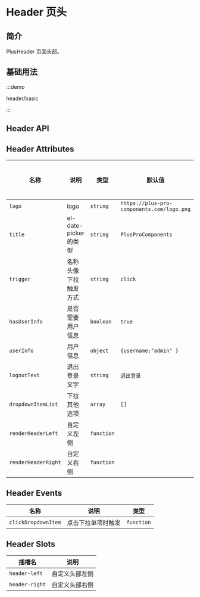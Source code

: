 # Header 页头

## 简介

PlusHeader 页面头部。

## 基础用法

:::demo

header/basic

:::

## Header API

## Header Attributes

| 名称                | 说明                  | 类型                                                                                                                          | 默认值                                     | 是否必须 |
| ------------------- | --------------------- | ----------------------------------------------------------------------------------------------------------------------------- | ------------------------------------------ | -------- |
| `logo`              | logo                  | `string`                                                                                                                      | `https://plus-pro-components.com/logo.png` | 否       |
| `title`             | el-date-picker 的类型 | `string`                                                                                                                      | `PlusProComponents`                        | 否       |
| `trigger`           | 名称头像下拉触发方式  | `string` <docs-tip content='"click"/"hover"'></docs-tip>                                                                      | `click`                                    | 否       |
| `hasUserInfo`       | 是否需要用户信息      | `boolean`                                                                                                                     | `true`                                     | 否       |
| `userInfo`          | 用户信息              | `object` <docs-tip content='{ username?: string; avatar?: string  }'></docs-tip>                                              | `{username:"admin" }`                      | 否       |
| `logoutText`        | 退出登录文字          | `string`                                                                                                                      | `退出登录`                                 | 否       |
| `dropdownItemList`  | 下拉其他选项          | `array`<docs-tip content='{ label: string;value: string }[]'></docs-tip>                                                      | `[]`                                       | 否       |
| `renderHeaderLeft`  | 自定义左侧            | `function`<docs-tip content='(item: { logo: string;title: string}) => VNode'></docs-tip>                                      |                                            | 否       |
| `renderHeaderRight` | 自定义右侧            | `function`<docs-tip content='(item: { userinfo: { username?: string; avatar?: string  };title: string}) => VNode'></docs-tip> |                                            | 否       |

## Header Events

| 名称                | 说明               | 类型                                                      |
| ------------------- | ------------------ | --------------------------------------------------------- |
| `clickDropdownItem` | 点击下拉单项时触发 | `function` <docs-tip content='(item) => void'></docs-tip> |

## Header Slots

| 插槽名         | 说明           |
| -------------- | -------------- |
| `header-left`  | 自定义头部左侧 |
| `header-right` | 自定义头部右侧 |
